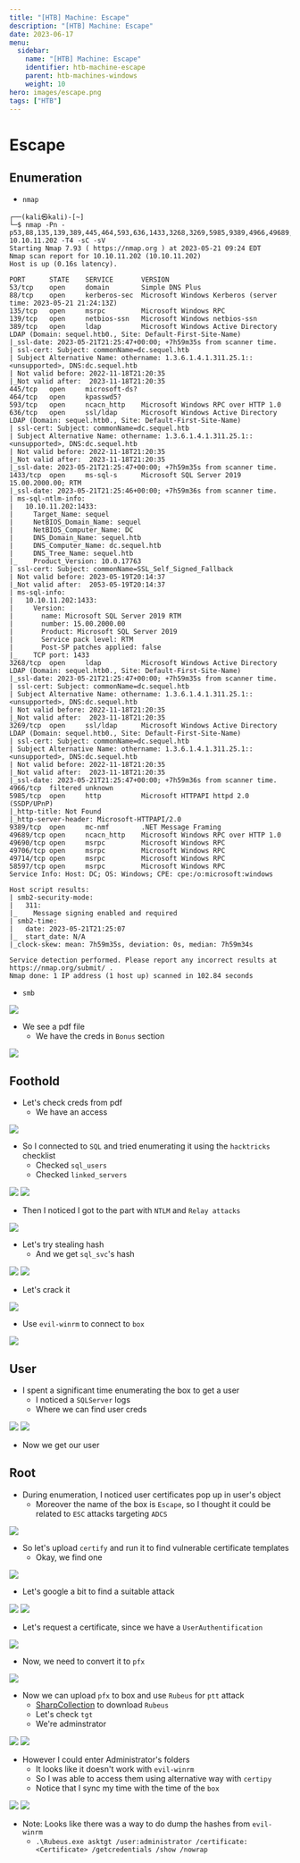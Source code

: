 ```yaml
---
title: "[HTB] Machine: Escape"
description: "[HTB] Machine: Escape"
date: 2023-06-17
menu:
  sidebar:
    name: "[HTB] Machine: Escape"
    identifier: htb-machine-escape
    parent: htb-machines-windows
    weight: 10
hero: images/escape.png
tags: ["HTB"]
---
```


# Escape
## Enumeration
- `nmap`
```
┌──(kali㉿kali)-[~]
└─$ nmap -Pn -p53,88,135,139,389,445,464,593,636,1433,3268,3269,5985,9389,4966,49689,49690,49706,49714,58597 10.10.11.202 -T4 -sC -sV
Starting Nmap 7.93 ( https://nmap.org ) at 2023-05-21 09:24 EDT
Nmap scan report for 10.10.11.202 (10.10.11.202)
Host is up (0.16s latency).

PORT      STATE    SERVICE       VERSION
53/tcp    open     domain        Simple DNS Plus
88/tcp    open     kerberos-sec  Microsoft Windows Kerberos (server time: 2023-05-21 21:24:13Z)
135/tcp   open     msrpc         Microsoft Windows RPC
139/tcp   open     netbios-ssn   Microsoft Windows netbios-ssn
389/tcp   open     ldap          Microsoft Windows Active Directory LDAP (Domain: sequel.htb0., Site: Default-First-Site-Name)
|_ssl-date: 2023-05-21T21:25:47+00:00; +7h59m35s from scanner time.
| ssl-cert: Subject: commonName=dc.sequel.htb
| Subject Alternative Name: othername: 1.3.6.1.4.1.311.25.1::<unsupported>, DNS:dc.sequel.htb
| Not valid before: 2022-11-18T21:20:35
|_Not valid after:  2023-11-18T21:20:35
445/tcp   open     microsoft-ds?
464/tcp   open     kpasswd5?
593/tcp   open     ncacn_http    Microsoft Windows RPC over HTTP 1.0
636/tcp   open     ssl/ldap      Microsoft Windows Active Directory LDAP (Domain: sequel.htb0., Site: Default-First-Site-Name)
| ssl-cert: Subject: commonName=dc.sequel.htb
| Subject Alternative Name: othername: 1.3.6.1.4.1.311.25.1::<unsupported>, DNS:dc.sequel.htb
| Not valid before: 2022-11-18T21:20:35
|_Not valid after:  2023-11-18T21:20:35
|_ssl-date: 2023-05-21T21:25:47+00:00; +7h59m35s from scanner time.
1433/tcp  open     ms-sql-s      Microsoft SQL Server 2019 15.00.2000.00; RTM
|_ssl-date: 2023-05-21T21:25:46+00:00; +7h59m36s from scanner time.
| ms-sql-ntlm-info: 
|   10.10.11.202:1433: 
|     Target_Name: sequel
|     NetBIOS_Domain_Name: sequel
|     NetBIOS_Computer_Name: DC
|     DNS_Domain_Name: sequel.htb
|     DNS_Computer_Name: dc.sequel.htb
|     DNS_Tree_Name: sequel.htb
|_    Product_Version: 10.0.17763
| ssl-cert: Subject: commonName=SSL_Self_Signed_Fallback
| Not valid before: 2023-05-19T20:14:37
|_Not valid after:  2053-05-19T20:14:37
| ms-sql-info: 
|   10.10.11.202:1433: 
|     Version: 
|       name: Microsoft SQL Server 2019 RTM
|       number: 15.00.2000.00
|       Product: Microsoft SQL Server 2019
|       Service pack level: RTM
|       Post-SP patches applied: false
|_    TCP port: 1433
3268/tcp  open     ldap          Microsoft Windows Active Directory LDAP (Domain: sequel.htb0., Site: Default-First-Site-Name)
|_ssl-date: 2023-05-21T21:25:47+00:00; +7h59m35s from scanner time.
| ssl-cert: Subject: commonName=dc.sequel.htb
| Subject Alternative Name: othername: 1.3.6.1.4.1.311.25.1::<unsupported>, DNS:dc.sequel.htb
| Not valid before: 2022-11-18T21:20:35
|_Not valid after:  2023-11-18T21:20:35
3269/tcp  open     ssl/ldap      Microsoft Windows Active Directory LDAP (Domain: sequel.htb0., Site: Default-First-Site-Name)
| ssl-cert: Subject: commonName=dc.sequel.htb
| Subject Alternative Name: othername: 1.3.6.1.4.1.311.25.1::<unsupported>, DNS:dc.sequel.htb
| Not valid before: 2022-11-18T21:20:35
|_Not valid after:  2023-11-18T21:20:35
|_ssl-date: 2023-05-21T21:25:47+00:00; +7h59m36s from scanner time.
4966/tcp  filtered unknown
5985/tcp  open     http          Microsoft HTTPAPI httpd 2.0 (SSDP/UPnP)
|_http-title: Not Found
|_http-server-header: Microsoft-HTTPAPI/2.0
9389/tcp  open     mc-nmf        .NET Message Framing
49689/tcp open     ncacn_http    Microsoft Windows RPC over HTTP 1.0
49690/tcp open     msrpc         Microsoft Windows RPC
49706/tcp open     msrpc         Microsoft Windows RPC
49714/tcp open     msrpc         Microsoft Windows RPC
58597/tcp open     msrpc         Microsoft Windows RPC
Service Info: Host: DC; OS: Windows; CPE: cpe:/o:microsoft:windows

Host script results:
| smb2-security-mode: 
|   311: 
|_    Message signing enabled and required
| smb2-time: 
|   date: 2023-05-21T21:25:07
|_  start_date: N/A
|_clock-skew: mean: 7h59m35s, deviation: 0s, median: 7h59m34s

Service detection performed. Please report any incorrect results at https://nmap.org/submit/ .
Nmap done: 1 IP address (1 host up) scanned in 102.84 seconds
```
- `smb`

![](./images/1.png)

- We see a pdf file
  - We have the creds in `Bonus` section

![](./images/2.png)

## Foothold
- Let's check creds from pdf
  - We have an access

![](./images/3.png)

- So I connected to `SQL` and tried enumerating it using the `hacktricks` checklist
  - Checked `sql_users`
  - Checked `linked_servers`

![](./images/5.png)
![](./images/4.png)

- Then I noticed I got to the part with `NTLM` and `Relay attacks`

![](./images/6.png)

- Let's try stealing hash
  - And we get `sql_svc`'s hash

![](./images/7.png)
![](./images/8.png)

- Let's crack it

![](./images/9.png)

- Use `evil-winrm` to connect to `box`

![](./images/10.png)

## User
- I spent a significant time enumerating the box to get a user
  - I noticed a `SQLServer` logs
  - Where we can find user creds

![](./images/11.png)
![](./images/12.png)

- Now we get our user

## Root
- During enumeration, I noticed user certificates pop up in user's object
  - Moreover the name of the box is `Escape`, so I thought it could be related to `ESC` attacks targeting `ADCS`

![](./images/13.png)

- So let's upload `certify` and run it to find vulnerable certificate templates
  - Okay, we find one

![](./images/14.png)

- Let's google a bit to find a suitable attack

![](./images/15.png)
![](./images/16.png)

- Let's request a certificate, since we have a `UserAuthentification`

![](./images/17.png)

- Now, we need to convert it to `pfx`

![](./images/18.png)

- Now we can upload `pfx` to box and use `Rubeus` for `ptt` attack
  - [SharpCollection](https://github.com/Flangvik/SharpCollection) to download `Rubeus`
  - Let's check `tgt`
  - We're adminstrator

![](./images/19.png)
![](./images/20.png)

- However I could enter Administrator's folders
  - It looks like it doesn't work with `evil-winrm`
  - So I was able to access them using alternative way with `certipy`
  - Notice that I sync my time with the time of the `box`

![](./images/21.png)
![](./images/22.png)

- Note: Looks like there was a way to do dump the hashes from `evil-winrm`
  - `.\Rubeus.exe asktgt /user:administrator /certificate:<Certificate> /getcredentials /show /nowrap`
